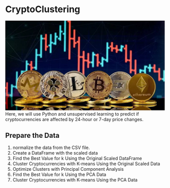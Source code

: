 # CryptoClustering
 ![Alt text](16464909295961.jpg)
Here, we will use Python and unsupervised learning to predict if cryptocurrencies are affected by 24-hour or 7-day price changes.

## Prepare the Data

1. normalize the data from the CSV file.
2. Create a DataFrame with the scaled data
3. Find the Best Value for k Using the Original Scaled DataFrame
4. Cluster Cryptocurrencies with K-means Using the Original Scaled Data
5. Optimize Clusters with Principal Component Analysis
6. Find the Best Value for k Using the PCA Data
7. Cluster Cryptocurrencies with K-means Using the PCA Data